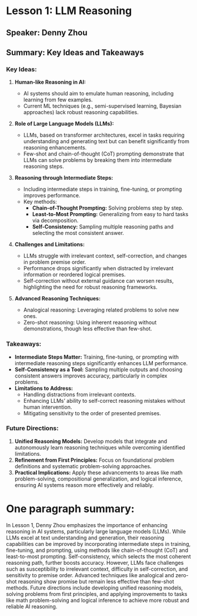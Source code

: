# Lesson 1: LLM Reasoning

## Speaker: Denny Zhou

## Summary: Key Ideas and Takeaways

### Key Ideas:

1. **Human-like Reasoning in AI:**
    - AI systems should aim to emulate human reasoning, including learning from few examples.
    - Current ML techniques (e.g., semi-supervised learning, Bayesian approaches) lack robust reasoning capabilities.

2. **Role of Large Language Models (LLMs):**
    - LLMs, based on transformer architectures, excel in tasks requiring understanding and generating text but can benefit significantly from reasoning enhancements.
    - Few-shot and chain-of-thought (CoT) prompting demonstrate that LLMs can solve problems by breaking them into intermediate reasoning steps.

3. **Reasoning through Intermediate Steps:**
    - Including intermediate steps in training, fine-tuning, or prompting improves performance.
    - Key methods:
      - **Chain-of-Thought Prompting:** Solving problems step by step.
      - **Least-to-Most Prompting:** Generalizing from easy to hard tasks via decomposition.
      - **Self-Consistency:** Sampling multiple reasoning paths and selecting the most consistent answer.

4. **Challenges and Limitations:**
    - LLMs struggle with irrelevant context, self-correction, and changes in problem premise order.
    - Performance drops significantly when distracted by irrelevant information or reordered logical premises.
    - Self-correction without external guidance can worsen results, highlighting the need for robust reasoning frameworks.

5. **Advanced Reasoning Techniques:**
    - Analogical reasoning: Leveraging related problems to solve new ones.
    - Zero-shot reasoning: Using inherent reasoning without demonstrations, though less effective than few-shot.

### Takeaways:

- **Intermediate Steps Matter:** Training, fine-tuning, or prompting with intermediate reasoning steps significantly enhances LLM performance.
- **Self-Consistency as a Tool:** Sampling multiple outputs and choosing consistent answers improves accuracy, particularly in complex problems.
- **Limitations to Address:**
  - Handling distractions from irrelevant contexts.
  - Enhancing LLMs’ ability to self-correct reasoning mistakes without human intervention.
  - Mitigating sensitivity to the order of presented premises.

### Future Directions:

1. **Unified Reasoning Models:** Develop models that integrate and autonomously learn reasoning techniques while overcoming identified limitations.
2. **Refinement from First Principles:** Focus on foundational problem definitions and systematic problem-solving approaches.
3. **Practical Implications:** Apply these advancements to areas like math problem-solving, compositional generalization, and logical inference, ensuring AI systems reason more effectively and reliably.

# One paragraph summary:

In Lesson 1, Denny Zhou emphasizes the importance of enhancing reasoning in AI systems, particularly large language models (LLMs). While LLMs excel at text understanding and generation, their reasoning capabilities can be improved by incorporating intermediate steps in training, fine-tuning, and prompting, using methods like chain-of-thought (CoT) and least-to-most prompting. Self-consistency, which selects the most coherent reasoning path, further boosts accuracy. However, LLMs face challenges such as susceptibility to irrelevant context, difficulty in self-correction, and sensitivity to premise order. Advanced techniques like analogical and zero-shot reasoning show promise but remain less effective than few-shot methods. Future directions include developing unified reasoning models, solving problems from first principles, and applying improvements to tasks like math problem-solving and logical inference to achieve more robust and reliable AI reasoning.